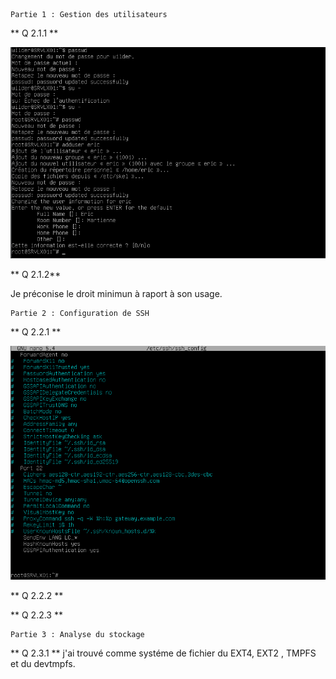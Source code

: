 ```red
Partie 1 : Gestion des utilisateurs
```

** Q 2.1.1 **

![](creation_utilisateur.png)

** Q 2.1.2**

Je préconise le droit minimun à raport à son usage.

```red
Partie 2 : Configuration de SSH
```

** Q 2.2.1 **

![](Deactivation_sh_root.png)

** Q 2.2.2 **

** Q 2.2.3 **

```
Partie 3 : Analyse du stockage
```

** Q 2.3.1 **
j'ai trouvé comme systéme de fichier du EXT4, EXT2 , TMPFS et du devtmpfs.
